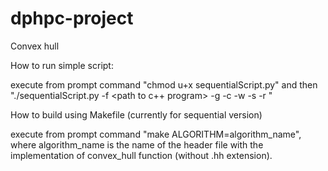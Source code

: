 # dphpc-project

Convex hull


How to run simple script:

execute from prompt command "chmod u+x sequentialScript.py"
and then "./sequentialScript.py -f <path to c++ program> -g <path to points generator program>
-c <Number of different combinations of number of points> -w <width of steps> -s <starting number of points>
-r <number of repetition for each number of points>"

How to build using Makefile (currently for sequential version)

execute from prompt command "make ALGORITHM=algorithm_name", where
algorithm_name is the name of the header file with the implementation
of convex_hull function (without .hh extension).
